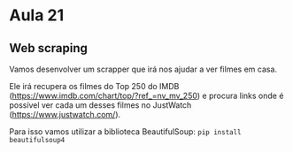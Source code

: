 # Aula 21


## Web scraping

Vamos desenvolver um scrapper  que irá nos ajudar a ver filmes em casa. 

Ele irá recupera os filmes do Top 250 do IMDB (https://www.imdb.com/chart/top/?ref_=nv_mv_250) e procura links onde é possível ver cada um desses filmes no JustWatch (https://www.justwatch.com/).
 
Para isso vamos utilizar a biblioteca BeautifulSoup: `pip install beautifulsoup4`



